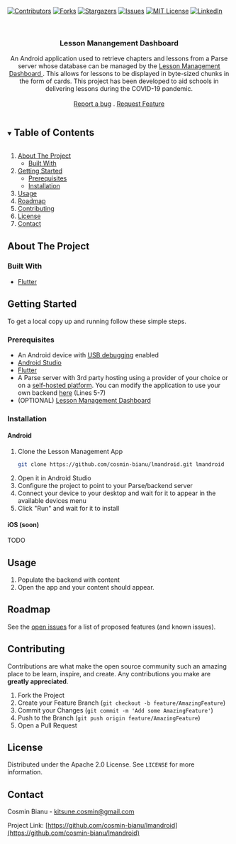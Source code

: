 <!-- PROJECT SHIELDS -->
<!--
*** I'm using markdown "reference style" links for readability.
*** Reference links are enclosed in brackets [ ] instead of parentheses ( ).
*** See the bottom of this document for the declaration of the reference variables
*** for contributors-url, forks-url, etc. This is an optional, concise syntax you may use.
*** https://www.markdownguide.org/basic-syntax/#reference-style-links
-->
[![Contributors][contributors-shield]][contributors-url]
[![Forks][forks-shield]][forks-url]
[![Stargazers][stars-shield]][stars-url]
[![Issues][issues-shield]][issues-url]
[![MIT License][license-shield]][license-url]
[![LinkedIn][linkedin-shield]][linkedin-url]



<!-- PROJECT LOGO -->
<br />
<p align="center">
  <h3 align="center">Lesson Manangement Dashboard</h3>

  <p align="center">
    An Android application used to retrieve chapters and lessons from a Parse server whose database can be managed by the <a href="https://github.com/cosmin-bianu/lmdashboard"> Lesson Management Dashboard </a>. This allows for lessons to be displayed in byte-sized chunks in the form of cards. This project has been developed to aid schools in delivering lessons during the COVID-19 pandemic.
    <br />
    <br />
    <a href="https://github.com/cosmin-bianu/lmandroid/issues">Report a bug</a>
    .
    <a href="https://github.com/cosmin-bianu/lmandroid/issues">Request Feature</a>
  </p>
</p>



<!-- TABLE OF CONTENTS -->
<details open="open">
  <summary><h2 style="display: inline-block">Table of Contents</h2></summary>
  <ol>
    <li>
      <a href="#about-the-project">About The Project</a>
      <ul>
        <li><a href="#built-with">Built With</a></li>
      </ul>
    </li>
    <li>
      <a href="#getting-started">Getting Started</a>
      <ul>
        <li><a href="#prerequisites">Prerequisites</a></li>
        <li><a href="#installation">Installation</a></li>
      </ul>
    </li>
    <li><a href="#usage">Usage</a></li>
    <li><a href="#roadmap">Roadmap</a></li>
    <li><a href="#contributing">Contributing</a></li>
    <li><a href="#license">License</a></li>
    <li><a href="#contact">Contact</a></li>
  </ol>
</details>



<!-- ABOUT THE PROJECT -->
## About The Project

### Built With

* [Flutter](https://flutter.dev/)

<!-- GETTING STARTED -->
## Getting Started

To get a local copy up and running follow these simple steps.

### Prerequisites

* An Android device with [USB debugging](https://developer.android.com/studio/debug/dev-options) enabled
* [Android Studio](https://developer.android.com/studio)
* [Flutter](https://flutter.dev)
* A Parse server with 3rd party hosting using a provider of your choice or on a [self-hosted platform](https://appwrite.io/). You can modify the application to use your own backend [here](https://github.com/cosmin-bianu/lmandroid/blob/68e473d6b024e58a4180242fe9b165f97f36d504/lib/services/app_client.dart#L5) (Lines 5-7)
* (OPTIONAL) [Lesson Management Dashboard](https://github.com/cosmin-bianu/lmdashboard)

### Installation


#### Android
1. Clone the Lesson Management App
   ```sh
   git clone https://github.com/cosmin-bianu/lmandroid.git lmandroid
   ```
2. Open it in Android Studio
3. Configure the project to point to your Parse/backend server
4. Connect your device to your desktop and wait for it to appear in the available devices menu
5. Click "Run" and wait for it to install

#### iOS (soon)

TODO

<!-- USAGE EXAMPLES -->
## Usage

1. Populate the backend with content
2. Open the app and your content should appear.

<!-- ROADMAP -->
## Roadmap

See the [open issues](https://github.com/cosmin-bianu/lmandroid/issues) for a list of proposed features (and known issues).

<!-- CONTRIBUTING -->
## Contributing

Contributions are what make the open source community such an amazing place to be learn, inspire, and create. Any contributions you make are **greatly appreciated**.

1. Fork the Project
2. Create your Feature Branch (`git checkout -b feature/AmazingFeature`)
3. Commit your Changes (`git commit -m 'Add some AmazingFeature'`)
4. Push to the Branch (`git push origin feature/AmazingFeature`)
5. Open a Pull Request



<!-- LICENSE -->
## License

Distributed under the Apache 2.0 License. See `LICENSE` for more information.



<!-- CONTACT -->
## Contact

Cosmin Bianu - kitsune.cosmin@gmail.com

Project Link: [https://github.com/cosmin-bianu/lmandroid](https://github.com/cosmin-bianu/lmandroid)


<!-- MARKDOWN LINKS & IMAGES -->
<!-- https://www.markdownguide.org/basic-syntax/#reference-style-links -->
[contributors-shield]: https://img.shields.io/github/contributors/cosmin-bianu/lmandroid.svg?style=for-the-badge
[contributors-url]: https://github.com/cosmin-bianu/lmandroid/graphs/contributors
[forks-shield]: https://img.shields.io/github/forks/cosmin-bianu/lmandroid.svg?style=for-the-badge
[forks-url]: https://github.com/cosmin-bianu/lmandroid/network/members
[stars-shield]: https://img.shields.io/github/stars/cosmin-bianu/lmandroid.svg?style=for-the-badge
[stars-url]: https://github.com/cosmin-bianu/lmandroid/stargazers
[issues-shield]: https://img.shields.io/github/issues/cosmin-bianu/lmandroid.svg?style=for-the-badge
[issues-url]: https://github.com/cosmin-bianu/lmandroid/issues
[license-shield]: https://img.shields.io/github/license/cosmin-bianu/lmandroid.svg?style=for-the-badge
[license-url]: https://github.com/cosmin-bianu/lmandroid/blob/master/LICENSE.txt
[linkedin-shield]: https://img.shields.io/badge/-LinkedIn-black.svg?style=for-the-badge&logo=linkedin&colorB=555
[linkedin-url]: https://linkedin.com/in/cosmin-bianu
